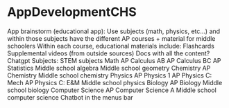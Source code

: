 # AppDevelopmentCHS

App brainstorm (educational app):
Use subjects (math, physics, etc…) and within those subjects have the different AP courses + material for middle schoolers
Within each course, educational materials include:
Flashcards
Supplemental videos (from outside sources)
Docs with all the content?
Chatgpt
Subjects: STEM subjects
Math
AP Calculus AB
AP Calculus BC
AP Statistics
Middle school algebra
Middle school geometry
Chemistry
AP Chemistry
Middle school chemistry
Physics
AP Physics 1
AP Physics C: Mech
AP Physics C: E&M
Middle school physics
Biology
AP Biology
Middle school biology
Computer Science
AP Computer Science A
Middle school computer science
Chatbot in the menus bar
